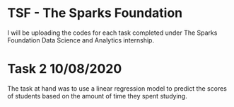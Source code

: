 # TSF - The Sparks Foundation

I will be uploading the codes for each task completed under The Sparks Foundation Data Science and Analytics internship.

# Task 2 10/08/2020
The task at hand was to use a linear regression model to predict the scores of students based on the amount of time they spent studying.
